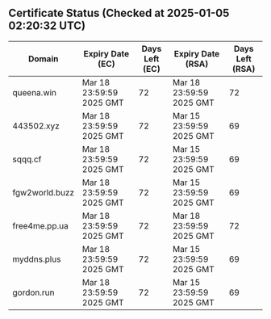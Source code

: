 ## Certificate Status (Checked at 2025-01-05 02:20:32 UTC)
| Domain | Expiry Date (EC) | Days Left (EC) | Expiry Date (RSA) | Days Left (RSA) |
|--------|-------------------|----------------|--------------------|--------------------|
| queena.win | Mar 18 23:59:59 2025 GMT | 72 | Mar 18 23:59:59 2025 GMT | 72 |
| 443502.xyz | Mar 18 23:59:59 2025 GMT | 72 | Mar 15 23:59:59 2025 GMT | 69 |
| sqqq.cf | Mar 18 23:59:59 2025 GMT | 72 | Mar 15 23:59:59 2025 GMT | 69 |
| fgw2world.buzz | Mar 18 23:59:59 2025 GMT | 72 | Mar 15 23:59:59 2025 GMT | 69 |
| free4me.pp.ua | Mar 18 23:59:59 2025 GMT | 72 | Mar 18 23:59:59 2025 GMT | 72 |
| myddns.plus | Mar 18 23:59:59 2025 GMT | 72 | Mar 15 23:59:59 2025 GMT | 69 |
| gordon.run | Mar 18 23:59:59 2025 GMT | 72 | Mar 15 23:59:59 2025 GMT | 69 |
